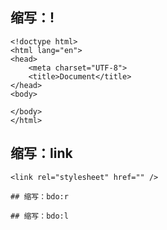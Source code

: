 ## 缩写：!
```
<!doctype html>
<html lang="en">
<head>
    <meta charset="UTF-8">
    <title>Document</title>
</head>
<body>

</body>
</html>
```
## 缩写：link
```
<link rel="stylesheet" href="" />
```
```
## 缩写：bdo:r
```
<bdo dir="rtl"></bdo>
```
## 缩写：bdo:l
```
<bdo dir="ltr"></bdo>
```
